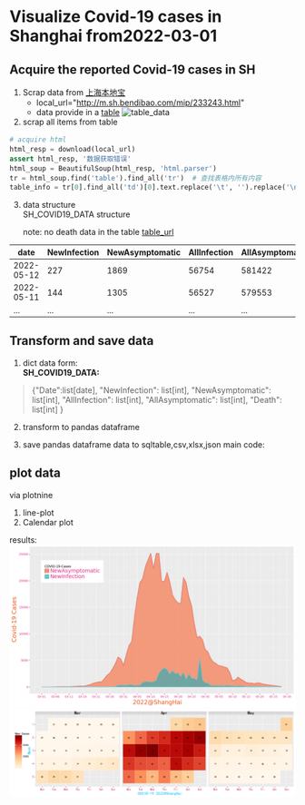 # Visualize Covid-19 cases in Shanghai from2022-03-01

## Acquire the reported Covid-19 cases in SH

1. Scrap data from [上海本地宝](http://m.sh.bendibao.com/)
    - local_url="http://m.sh.bendibao.com/mip/233243.html"
    - data provide in a [table](http://m.sh.bendibao.com/mip/233243.html)
      ![table_data](https://cdn.jsdelivr.net/gh/zlmturnout/MyGithubIMG/BlogImg/SHCovide19-datatable0517.jpg)
2. scrap all items from table

```python
# acquire html
html_resp = download(local_url)
assert html_resp, '数据获取错误'
html_soup = BeautifulSoup(html_resp, 'html.parser')
tr = html_soup.find('table').find_all('tr')  # 查找表格内所有内容
table_info = tr[0].find_all('td')[0].text.replace('\t', '').replace('\n', '').split('\r')
```

3. data structure  
   SH_COVID19_DATA structure

   note: no death data in the table [table_url](http://m.sh.bendibao.com/mip/233243.html)

| date       | NewInfection | NewAsymptomatic | AllInfection | AllAsymptomatic | Death |
|------------|--------------|-----------------|--------------|-----------------|-------|
| 2022-05-12 | 227          | 1869            | 56754        | 581422          | 0     |
| 2022-05-11 | 144          | 1305            | 56527        | 579553          | 0     |
| ...        | ...          | ...             | ...          | ...             | ...   |

## Transform and save data

1. dict data form:  
   **SH_COVID19_DATA:**

> {"Date":list[date], "NewInfection": list[int], "NewAsymptomatic": list[int],
"AllInfection": list[int], "AllAsymptomatic": list[int], "Death": list[int] }

2. transform to pandas dataframe

3. save pandas dataframe data to sqltable,csv,xlsx,json
   main code:

## plot data

via plotnine

1. line-plot
2. Calendar plot

results:
![area_fill_covid19-SH2022](/save/area_fillCOVID_SH2022.png)
![calendar_mao_covid19-SH2022](/save/calendar_mapCOVID_SH2022.png)